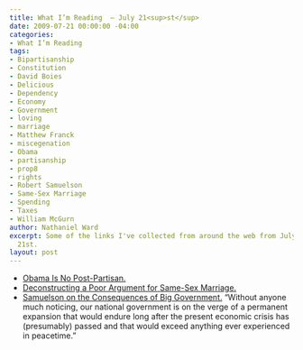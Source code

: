 ```yaml
---
title: What I’m Reading  — July 21<sup>st</sup>
date: 2009-07-21 00:00:00 -04:00
categories:
- What I’m Reading
tags:
- Bipartisanship
- Constitution
- David Boies
- Delicious
- Dependency
- Economy
- Government
- loving
- marriage
- Matthew Franck
- miscegenation
- Obama
- partisanship
- prop8
- rights
- Robert Samuelson
- Same-Sex Marriage
- Spending
- Taxes
- William McGurn
author: Nathaniel Ward
excerpt: Some of the links I've collected from around the web from July 13th to July
  21st.
layout: post
---
```


  * [Obama Is No Post-Partisan.][1] 
  * [Deconstructing a Poor Argument for Same-Sex Marriage.][2] 
  * [Samuelson on the Consequences of Big Government.][3] “Without anyone much noticing, our national government is on the verge of a permanent expansion that would endure long after the present economic crisis has (presumably) passed and that would exceed anything ever experienced in peacetime.”

 [1]: http://online.wsj.com/article/SB10001424052970203946904574301103588765812.html
 [2]: http://bench.nationalreview.com/post/?q=MmI3YWVkYWQwZTUyNTVkNjZlMDEwNzBjMmExYTdiNjE=
 [3]: http://www.washingtonpost.com/wp-dyn/content/article/2009/07/12/AR2009071201533.html